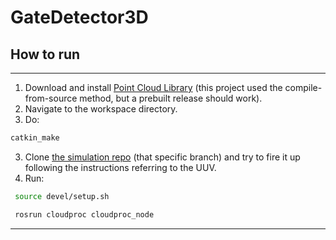 # GateDetector3D

## How to run
___
1. Download and install [Point Cloud Library](https://pointclouds.org/) (this project used the compile-from-source method, but a prebuilt release should work).
2. Navigate to the workspace directory.
3. Do:
```md
catkin_make
```
3. Clone [the simulation repo](https://github.com/vanttec/vanttec_uv_sim/tree/feature/testmissions) (that specific branch) and try to fire it up following the instructions referring to the UUV.
4. Run:
```sh
 source devel/setup.sh
```
```md
 rosrun cloudproc cloudproc_node
```
___